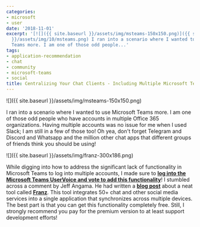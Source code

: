```yaml
---
categories:
- microsoft
- user
date: '2018-11-01'
excerpt: '[![]({{ site.baseurl }}/assets/img/msteams-150x150.png)]({{ site.baseurl
  }}/assets/img/10/msteams.png) I ran into a scenario where I wanted to use Microsoft
  Teams more. I am one of those odd people...'
tags:
- application-recommendation
- chat
- community
- microsoft-teams
- social
title: Centralizing Your Chat Clients - Including Multiple Microsoft Teams Accounts!
---
```


![]({{ site.baseurl }}/assets/img/msteams-150x150.png)

I ran into a scenario where I wanted to use Microsoft Teams more. I am one of those odd people who have accounts in multiple Office 365 organizations. Having multiple accounts was no issue for me when I used Slack; I am still in a few of those too! Oh yea, don't forget Telegram and Discord and Whatsapp and the million other chat apps that different groups of friends think you should be using!

![]({{ site.baseurl }}/assets/img/franz-300x186.png)

While digging into how to address the significant lack of functionality in Microsoft Teams to log into multiple accounts, I made sure to [**log into the Microsoft Teams UserVoice and vote to add this functionality**](https://microsoftteams.uservoice.com/forums/555103-public/suggestions/17750851-i-want-to-use-multiple-teams-accounts-at-the-same)! I stumbled across a comment by Jeff Angama. He had written a [**blog post**](https://jeffangama.wordpress.com/2018/03/23/how-to-connect-to-multiple-tenants-microsoft-teams-the-user-friendly-guide/) about a neat tool called [**Franz**](https://meetfranz.com/). This tool integrates 50+ chat and other social media services into a single application that synchronizes across multiple devices. The best part is that you can get this functionality completely free. Still, I strongly recommend you pay for the premium version to at least support development efforts!